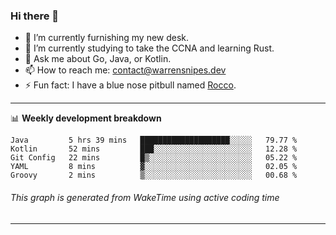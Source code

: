 ### Hi there 👋

- 🔭 I’m currently furnishing my new desk.
- 🌱 I’m currently studying to take the CCNA and learning Rust.
- 💬 Ask me about Go, Java, or Kotlin.
- 📫 How to reach me: contact@warrensnipes.dev
- ⚡ Fun fact: I have a blue nose pitbull named [Rocco](https://i.imgur.com/iLsSCKu.jpg).

-------

📊 **Weekly development breakdown**
<!--START_SECTION:waka-->
```text
Java         5 hrs 39 mins   ████████████████████░░░░░   79.77 % 
Kotlin       52 mins         ███░░░░░░░░░░░░░░░░░░░░░░   12.28 % 
Git Config   22 mins         █▒░░░░░░░░░░░░░░░░░░░░░░░   05.22 % 
YAML         8 mins          ▓░░░░░░░░░░░░░░░░░░░░░░░░   02.05 % 
Groovy       2 mins          ▒░░░░░░░░░░░░░░░░░░░░░░░░   00.68 % 
```
<!--END_SECTION:waka-->
###### *This graph is generated from WakeTime using active coding time*
-------
